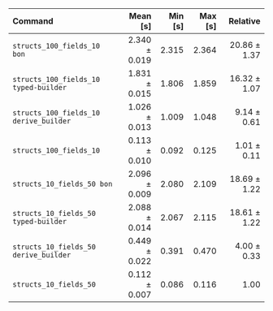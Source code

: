 | Command                                |      Mean [s] | Min [s] | Max [s] |     Relative |
| :------------------------------------- | ------------: | ------: | ------: | -----------: |
| `structs_100_fields_10 bon`            | 2.340 ± 0.019 |   2.315 |   2.364 | 20.86 ± 1.37 |
| `structs_100_fields_10 typed-builder`  | 1.831 ± 0.015 |   1.806 |   1.859 | 16.32 ± 1.07 |
| `structs_100_fields_10 derive_builder` | 1.026 ± 0.013 |   1.009 |   1.048 |  9.14 ± 0.61 |
| `structs_100_fields_10 `               | 0.113 ± 0.010 |   0.092 |   0.125 |  1.01 ± 0.11 |
| `structs_10_fields_50 bon`             | 2.096 ± 0.009 |   2.080 |   2.109 | 18.69 ± 1.22 |
| `structs_10_fields_50 typed-builder`   | 2.088 ± 0.014 |   2.067 |   2.115 | 18.61 ± 1.22 |
| `structs_10_fields_50 derive_builder`  | 0.449 ± 0.022 |   0.391 |   0.470 |  4.00 ± 0.33 |
| `structs_10_fields_50 `                | 0.112 ± 0.007 |   0.086 |   0.116 |         1.00 |
